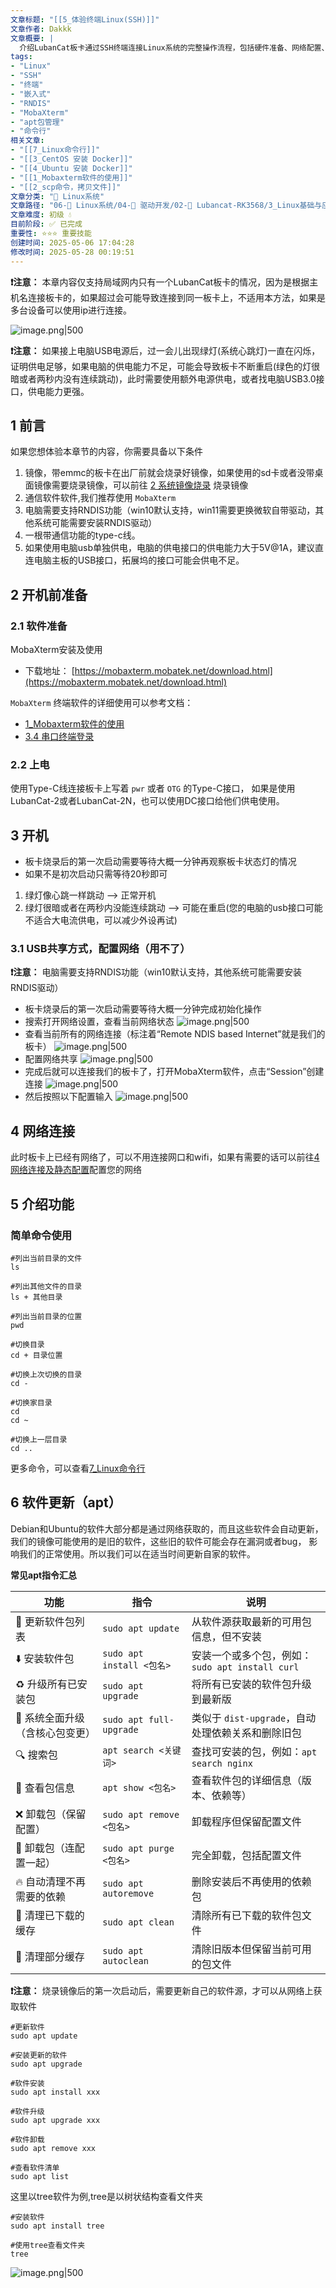 ```yaml
---
文章标题: "[[5_体验终端Linux(SSH)]]" 
文章作者: Dakkk
文章概要: |
  介绍LubanCat板卡通过SSH终端连接Linux系统的完整操作流程，包括硬件准备、网络配置、基础命令使用和软件包管理等内容。
tags:
- "Linux"
- "SSH"
- "终端"
- "嵌入式"
- "RNDIS"
- "MobaXterm"
- "apt包管理"
- "命令行"
相关文章:
- "[[7_Linux命令行]]"
- "[[3_CentOS 安装 Docker]]"
- "[[4_Ubuntu 安装 Docker]]"
- "[[1_Mobaxterm软件的使用]]"
- "[[2_scp命令，拷贝文件]]"
文章分类: "🐧 Linux系统"
文章路径: "06-🐧 Linux系统/04-🔌 驱动开发/02-💾 Lubancat-RK3568/3_Linux基础与应用开发实战/1_Linux系统/5_体验终端Linux(SSH).md"
文章难度: 初级 💧
目前阶段: ✅ 已完成
重要性: ⭐⭐⭐ 重要技能
创建时间: 2025-05-06 17:04:28
修改时间: 2025-05-28 00:19:51
---
```



**❗️注意：** 本章内容仅支持局域网内只有一个LubanCat板卡的情况，因为是根据主机名连接板卡的，如果超过会可能导致连接到同一板卡上，不适用本方法，如果是多台设备可以使用ip进行连接。

![image.png|500](https://my-obsidian-image.oss-cn-guangzhou.aliyuncs.com/2025/05/92f370ce212edb5a2a5856b95c2bd843.png)

**❗️注意：** 如果接上电脑USB电源后，过一会儿出现绿灯(系统心跳灯)一直在闪烁，证明供电足够，如果电脑的供电能力不足，可能会导致板卡不断重启(绿色的灯很暗或者两秒内没有连续跳动)，此时需要使用额外电源供电，或者找电脑USB3.0接口，供电能力更强。

## 1 前言

如果您想体验本章节的内容，你需要具备以下条件
1. 镜像，带emmc的板卡在出厂前就会烧录好镜像，如果使用的sd卡或者没带桌面镜像需要烧录镜像，可以前往 [2 系统镜像烧录](../../1_快速使用手册/1_快速开始.md#2%20系统镜像烧录) 烧录镜像
2. 通信软件软件,我们推荐使用 `MobaXterm`
3. 电脑需要支持RNDIS功能（win10默认支持，win11需要更换微软自带驱动，其他系统可能需要安装RNDIS驱动）
4. 一根带通信功能的type-c线。
5. 如果使用电脑usb单独供电，电脑的供电接口的供电能力大于5V@1A，建议直连电脑主板的USB接口，拓展坞的接口可能会供电不足。
## 2 开机前准备

### 2.1 软件准备

MobaXterm安装及使用
- 下载地址： [https://mobaxterm.mobatek.net/download.html](https://mobaxterm.mobatek.net/download.html)

`MobaXterm` 终端软件的详细使用可以参考文档：
- [1_Mobaxterm软件的使用](../4_补充部分/1_Mobaxterm软件的使用.md)
- [3.4 串口终端登录](../../1_快速使用手册/1_快速开始.md#3.4%20串口终端登录)
### 2.2 上电

使用Type-C线连接板卡上写着 `pwr` 或者 `OTG` 的Type-C接口， 如果是使用LubanCat-2或者LubanCat-2N，也可以使用DC接口给他们供电使用。
## 3 开机

- 板卡烧录后的第一次启动需要等待大概一分钟再观察板卡状态灯的情况
- 如果不是初次启动只需等待20秒即可

1. 绿灯像心跳一样跳动 —–> 正常开机
2. 绿灯很暗或者在两秒内没能连续跳动 —-> 可能在重启(您的电脑的usb接口可能不适合大电流供电，可以减少外设再试)

### 3.1 USB共享方式，配置网络（用不了）

**❗️注意：** 电脑需要支持RNDIS功能（win10默认支持，其他系统可能需要安装RNDIS驱动）

- 板卡烧录后的第一次启动需要等待大概一分钟完成初始化操作
- 搜索打开网络设置，查看当前网络状态
  ![image.png|500](https://my-obsidian-image.oss-cn-guangzhou.aliyuncs.com/2025/05/75ad844ea657d616c7450a90deb37159.png)
- 查看当前所有的网络连接（标注着“Remote NDIS based Internet”就是我们的板卡）
  ![image.png|500](https://my-obsidian-image.oss-cn-guangzhou.aliyuncs.com/2025/05/5792f145563693cf1f63003d7813db9f.png)
- 配置网络共享
  ![image.png|500](https://my-obsidian-image.oss-cn-guangzhou.aliyuncs.com/2025/05/f6d0f452b38f60efe7b0411fa8dfcb18.png)
- 完成后就可以连接我们的板卡了，打开MobaXterm软件，点击“Session”创建连接
  ![image.png|500](https://my-obsidian-image.oss-cn-guangzhou.aliyuncs.com/2025/05/1249a5cb872f61d5659fd1e06fa3bd4c.png)
- 然后按照以下配置输入
  ![image.png|500](https://my-obsidian-image.oss-cn-guangzhou.aliyuncs.com/2025/05/f38e40603b923839cc723cfb8c1edce8.png)
## 4 网络连接

此时板卡上已经有网络了，可以不用连接网口和wifi，如果有需要的话可以前往[4 网络连接及静态配置](../../1_快速使用手册/1_快速开始.md#4%20网络连接及静态配置)配置您的网络
## 5 介绍功能

### 简单命令使用

```shell
#列出当前目录的文件
ls

#列出其他文件的目录
ls + 其他目录

#列出当前目录的位置
pwd

#切换目录
cd + 目录位置

#切换上次切换的目录
cd -

#切换家目录
cd
cd ~

#切换上一层目录
cd ..
```

更多命令，可以查看[7_Linux命令行](7_Linux命令行.md)
## 6 软件更新（apt）

Debian和Ubuntu的软件大部分都是通过网络获取的，而且这些软件会自动更新， 我们的镜像可能使用的是旧的软件，这些旧的软件可能会存在漏洞或者bug， 影响我们的正常使用。所以我们可以在适当时间更新自家的软件。

**常见apt指令汇总**

|功能|指令|说明|
|---|---|---|
|🔄 更新软件包列表|`sudo apt update`|从软件源获取最新的可用包信息，但不安装|
|⬇️ 安装软件包|`sudo apt install <包名>`|安装一个或多个包，例如：`sudo apt install curl`|
|♻️ 升级所有已安装包|`sudo apt upgrade`|将所有已安装的软件包升级到最新版|
|🚀 系统全面升级（含核心包变更）|`sudo apt full-upgrade`|类似于 `dist-upgrade`，自动处理依赖关系和删除旧包|
|🔍 搜索包|`apt search <关键词>`|查找可安装的包，例如：`apt search nginx`|
|🧾 查看包信息|`apt show <包名>`|查看软件包的详细信息（版本、依赖等）|
|❌ 卸载包（保留配置）|`sudo apt remove <包名>`|卸载程序但保留配置文件|
|🧹 卸载包（连配置一起）|`sudo apt purge <包名>`|完全卸载，包括配置文件|
|🔥 自动清理不再需要的依赖|`sudo apt autoremove`|删除安装后不再使用的依赖包|
|🧼 清理已下载的缓存|`sudo apt clean`|清除所有已下载的软件包文件|
|📂 清理部分缓存|`sudo apt autoclean`|清除旧版本但保留当前可用的包文件|

**❗️注意：** 烧录镜像后的第一次启动后，需要更新自己的软件源，才可以从网络上获取软件

```shell
#更新软件
sudo apt update

#安装更新的软件
sudo apt upgrade

#软件安装
sudo apt install xxx

#软件升级
sudo apt upgrade xxx

#软件卸载
sudo apt remove xxx

#查看软件清单
sudo apt list
```

这里以tree软件为例,tree是以树状结构查看文件夹
```shell
#安装软件
sudo apt install tree

#使用tree查看文件夹
tree
```

![image.png|500](https://my-obsidian-image.oss-cn-guangzhou.aliyuncs.com/2025/05/608eeb029e718222809d20c5da444d56.png)
